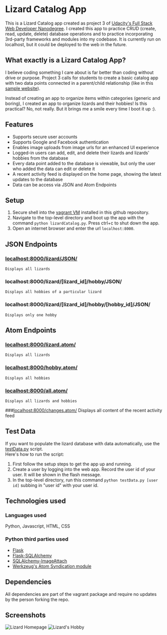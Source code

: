 # Lizard Catalog App
This is a Lizard Catalog app created as project 3 of [Udacity's Full Stack Web Developer Nanodegree](https://www.udacity.com/course/full-stack-web-developer-nanodegree--nd004).  I created this app to practice CRUD (create, read, update, delete) database operations and to practice incorporating 3rd-party frameworks and modules into my codebase.  It is currently run on localhost, but it could be deployed to the web in the future.

## What exactly is a Lizard Catalog App?
I believe coding something I care about is far better than coding without drive or purpose.  Project 3 calls for students to create a basic catalog app with two data points connected in a parent/child relationship (like in this [sample website](https://docs.google.com/document/d/1jFjlq_f-hJoAZP8dYuo5H3xY62kGyziQmiv9EPIA7tM/pub?embedded=true)).

Instead of creating an app to organize items within categories (generic and boring), I created an app to organize lizards and their hobbies! Is this practical? No, not really.  But it brings me a smile every time I boot it up :).

## Features
* Supports secure user accounts
* Supports Google and Facebook authentication
* Enables image uploads from image urls for an enhanced UI experience
* Logged-in users can add, edit, and delete their lizards and lizards' hobbies from the database
* Every data point added to the database is viewable, but only the user who added the data can edit or delete it
* A recent activity feed is displayed on the home page, showing the latest updates to the database
* Data can be access via JSON and Atom Endpoints

## Setup
1. Secure shell into the [vagrant VM](https://www.vagrantup.com/docs/getting-started/) installed in this github repository.
2. Navigate to the top-level directory and boot up the app with the command `python lizardCatalog.py`. Press ctrl+c to shut down the app.
3. Open an internet browser and enter the url `localhost:8000`.

## JSON Endpoints
### [localhost:8000/lizard/JSON/](localhost:8000/lizard/JSON/)
    Displays all lizards
### localhost:8000/lizard/\[lizard_id\]/hobby/JSON/
    Displays all hobbies of a particular lizard
### localhost:8000/lizard/\[lizard_id\]/hobby/\[hobby_id\]/JSON/
    Displays only one hobby
## Atom Endpoints
### [localhost:8000/lizard.atom/](localhost:8000/lizard.atom/)
    Displays all lizards
### [localhost:8000/hobby.atom/](localhost:8000/hobby.atom/)
    Displays all hobbies
### [localhost:8000/all.atom/](localhost:8000/all.atom/)
    Displays all lizards and hobbies
###[localhost:8000/changes.atom/](localhost:8000/changes.atom/)
    Displays all content of the recent activity feed

## Test Data
If you want to populate the lizard database with data automatically, use the [testData.py](https://github.com/snackattas/LizardApp/blob/master/testData.py)  script.  
Here's how to run the script:

1. First follow the setup steps to get the app up and running.
2. Create a user by logging into the web app.  Record the user id of your user.  It will be shown in the flash message.
3. In the top-level directory, run this command `python testData.py [user id]` subbing in "user id" with your user id.

## Technologies used
### Languages used
Python, Javascript, HTML, CSS
### Python third parties used
* [Flask](http://flask.pocoo.org/docs/0.10/)
* [Flask-SQLAlchemy](http://flask-sqlalchemy.pocoo.org/2.1/)
* [SQLAlchemy-ImageAttach](http://sqlalchemy-imageattach.readthedocs.org/en/stable/index.html)
* [Werkzeug's Atom Syndication module](http://werkzeug.pocoo.org/docs/0.11/contrib/atom/)

## Dependencies
All dependencies are part of the vagrant package and require no updates by the person forking the repo.

## Screenshots
![Lizard Homepage](/../master/pkg/static/Lizard%20Homepage.JPG?raw=true "Lizard Homepage")
![Lizard's Hobby](/../master/pkg/static/Lizard%20Hobby.JPG?raw=true "Lizard's Hobbies")
